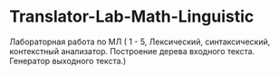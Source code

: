 #  Translator-Lab-Math-Linguistic
Лабораторная работа по МЛ ( 1 - 5, Лексический, синтаксический, контекстный анализатор. Построение дерева входного текста. Генератор выходного текста.)
